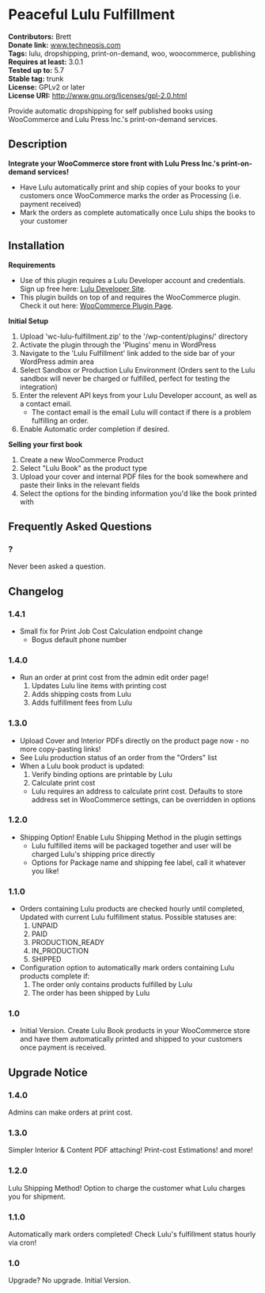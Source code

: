 # Peaceful Lulu Fulfillment

**Contributors:** Brett \
**Donate link:** www.techneosis.com \
**Tags:** lulu, dropshipping, print-on-demand, woo, woocommerce, publishing \
**Requires at least:** 3.0.1 \
**Tested up to:** 5.7 \
**Stable tag:** trunk \
**License:** GPLv2 or later \
**License URI:** http://www.gnu.org/licenses/gpl-2.0.html

Provide automatic dropshipping for self published books using WooCommerce and Lulu Press Inc.'s print-on-demand services.

## Description

**Integrate your WooCommerce store front with Lulu Press Inc.'s print-on-demand services!**

* Have Lulu automatically print and ship copies of your books to your customers once WooCommerce marks the order as Processing (i.e. payment received)
* Mark the orders as complete automatically once Lulu ships the books to your customer

## Installation

**Requirements**
* Use of this plugin requires a Lulu Developer account and credentials. Sign up free here: [Lulu Developer Site](https://developers.lulu.com/).
* This plugin builds on top of and requires the WooCommerce plugin. Check it out here: [WooCommerce Plugin Page](https://wordpress.org/plugins/woocommerce/).

**Initial Setup**

1. Upload 'wc-lulu-fulfillment.zip' to the '/wp-content/plugins/' directory
1. Activate the plugin through the 'Plugins' menu in WordPress
1. Navigate to the 'Lulu Fulfillment' link added to the side bar of your WordPress admin area
1. Select Sandbox or Production Lulu Environment (Orders sent to the Lulu sandbox will never be charged or fulfilled, perfect for testing the integration)
1. Enter the relevent API keys from your Lulu Developer account, as well as a contact email.
    * The contact email is the email Lulu will contact if there is a problem fulfilling an order.
1. Enable Automatic order completion if desired.


**Selling your first book**
1. Create a new WooCommerce Product
1. Select "Lulu Book" as the product type
1. Upload your cover and internal PDF files for the book somewhere and paste their links in the relevant fields
1. Select the options for the binding information you'd like the book printed with

## Frequently Asked Questions

### ?

Never been asked a question.


## Changelog

### 1.4.1 
* Small fix for Print Job Cost Calculation endpoint change
    * Bogus default phone number

### 1.4.0

* Run an order at print cost from the admin edit order page!
    1. Updates Lulu line items with printing cost
    1. Adds shipping costs from Lulu
    1. Adds fulfillment fees from Lulu

### 1.3.0

* Upload Cover and Interior PDFs directly on the product page now - no more copy-pasting links!
* See Lulu production status of an order from the "Orders" list
* When a Lulu book product is updated:
    1. Verify binding options are printable by Lulu
    1. Calculate print cost
    * Lulu requires an address to calculate print cost. Defaults to store address set in WooCommerce settings, can be overridden in options

### 1.2.0

* Shipping Option! Enable Lulu Shipping Method in the plugin settings
    * Lulu fulfilled items will be packaged together and user will be charged Lulu's shipping price directly
    * Options for Package name and shipping fee label, call it whatever you like!

### 1.1.0

* Orders containing Lulu products are checked hourly until completed, Updated with current Lulu fulfillment status. Possible statuses are:
    1. UNPAID
    1. PAID
    1. PRODUCTION_READY
    1. IN_PRODUCTION
    1. SHIPPED
* Configuration option to automatically mark orders containing Lulu products complete if:
    1. The order only contains products fulfilled by Lulu
    1. The order has been shipped by Lulu

### 1.0

* Initial Version. Create Lulu Book products in your WooCommerce store and have them automatically printed and shipped to your customers once payment is received.

## Upgrade Notice

### 1.4.0

Admins can make orders at print cost.

### 1.3.0

Simpler Interior & Content PDF attaching! Print-cost Estimations! and more!

### 1.2.0

Lulu Shipping Method! Option to charge the customer what Lulu charges you for shipment.

### 1.1.0

Automatically mark orders completed! Check Lulu's fulfillment status hourly via cron!

### 1.0

Upgrade? No upgrade. Initial Version.

